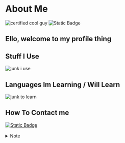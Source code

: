 # About Me

![certified cool guy](https://github.com/snqwq/assets/blob/1ac935f88dbb3fdafd615ddf20288b6cefacd15c/cool-guy-green.svg)
![Static Badge](https://img.shields.io/badge/Criminally-Insane-darkred?style=for-the-badge)

## Ello, welcome to my profile thing

## Stuff I Use

![junk i use](https://skillicons.dev/icons?i=py,c,lua,html,css,js,vscode,pycharm,godot)

## Languages Im Learning / Will Learn

![junk to learn](https://skillicons.dev/icons?i=kotlin,typescript,cpp,rust)

## How To Contact me

<div float="left">
  <a href="https://discordapp.com/users/686709101044039769">
    <img alt="Static Badge" src="https://img.shields.io/badge/My-Discord-%235865F2?style=for-the-badge&logo=discord">
  </a>
<div/>

<br>
<details>
<summary>Note</summary>
I tend to have most of my repos private so the public ones may be outdated or just spaghetti

I do plan on making more public repos and contributions
</details>
